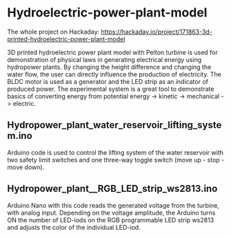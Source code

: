 # Hydroelectric-power-plant-model

The whole project on Hackaday:
https://hackaday.io/project/171863-3d-printed-hydroelectric-power-plant-model

3D printed hydroelectric power plant model with Pelton turbine is used for demonstration of physical laws in generating electrical energy using hydropower plants. By changing the height difference and changing the water flow, the user can directly influence the production of electricity. The BLDC motor is used as a generator and the LED strip as an indicator of produced power. The experimental system is a great tool to demonstrate basics of converting energy from potential energy -> kinetic -> mechanical -> electric.

Hydropower_plant_water_reservoir_lifting_system.ino
-
Arduino code is used to control the lifting system of the water reservoir with two safety limit switches and one three-way toggle switch (move up - stop - move down).

Hydropower_plant__RGB_LED_strip_ws2813.ino
-
Arduino Nano with this code reads the generated voltage from the turbine, with analog input. Depending on the voltage amplitude, the Arduino turns ON the number of LED-iods on the RGB programmable LED strip ws2813 and adjusts the color of the individual LED-iod.

